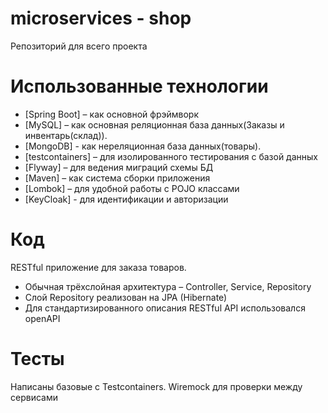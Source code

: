 # microservices - shop

Репозиторий для всего проекта

# Использованные технологии

* [Spring Boot] – как основной фрэймворк
* [MySQL] – как основная реляционная база данных(Заказы и инвентарь(склад)).
* [MongoDB] - как нереляционная база данных(товары).
* [testcontainers] – для изолированного тестирования с базой данных
* [Flyway] – для ведения миграций схемы БД
* [Maven] – как система сборки приложения
* [Lombok] – для удобной работы с POJO классами
* [KeyCloak] - для идентификации и авторизации

# Код

RESTful приложение для заказа товаров.

* Обычная трёхслойная
  архитектура – Controller, Service, Repository
* Слой Repository реализован на JPA (Hibernate)
* Для стандартизированного описания RESTful API использовался openAPI

# Тесты

Написаны базовые с Testcontainers. Wiremock для проверки между сервисами

